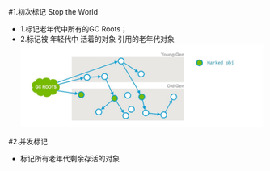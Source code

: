 #1.初次标记 Stop the World
- 1.标记老年代中所有的GC Roots；
- 2.标记被 年轻代中 活着的对象 引用的老年代对象
![](/assets/图片1.png)

#2.并发标记
- 标记所有老年代剩余存活的对象